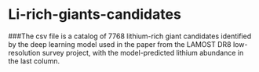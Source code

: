 # Li-rich-giants-candidates
###The csv file is a catalog of 7768 lithium-rich giant candidates identified by the deep learning model used in the paper from the LAMOST DR8 low-resolution survey project, with the model-predicted lithium abundance in the last column.

